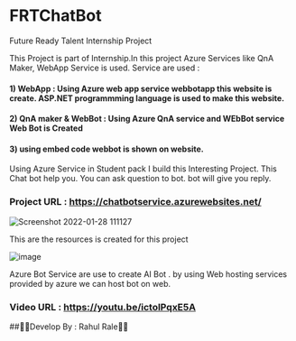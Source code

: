 # FRTChatBot
Future Ready Talent Internship Project

This Project is part of Internship.In this project Azure Services like QnA Maker, WebApp Service is used. 
Service are used :
#### 1) WebApp : Using Azure web app service webbotapp this website is create. ASP.NET programmming language is used to make this website. 
#### 2) QnA maker & WebBot : Using Azure QnA service and WEbBot service Web Bot is Created
#### 3) using embed code webbot is shown on website.
Using Azure Service in Student pack I build this Interesting Project.
This Chat bot help you. You can ask question to bot. bot will give you reply.

### Project URL : https://chatbotservice.azurewebsites.net/

![Screenshot 2022-01-28 111127](https://user-images.githubusercontent.com/84489118/151493797-c5ea2df7-8066-4324-9d22-02e36189d730.jpg)

This are the resources is created for this project 

![image](https://user-images.githubusercontent.com/84489118/151494031-91f5eb18-8927-4b1b-bbbc-a2267b799a3a.png)

Azure Bot Service are use to create AI Bot .
by using Web hosting services provided by azure we can host bot on web.

### Video URL : https://youtu.be/ictolPqxE5A

##🙏🙏Develop By : Rahul Rale🙏🙏
